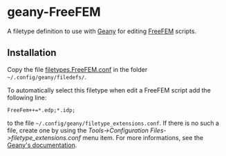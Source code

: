 # geany-FreeFEM

A filetype definition to use with [Geany](https://www.geany.org/) for editing [FreeFEM](http://www.freefem.org/) scripts.

## Installation

Copy the file [filetypes.FreeFEM.conf](filetypes.FreeFEM.conf) in the folder `~/.config/geany/filedefs/`.

To automatically select this filetype when edit a FreeFEM script add the following line:

`FreeFem++=*.edp;*.idp;`

to the file `~/.config/geany/filetype_extensions.conf`. If there is no such a file, create one by using the _Tools->Configuration Files->filetype_extensions.conf_ menu item. For more informations, see the [Geany's documentation](https://www.geany.org/manual/current/index.html).

